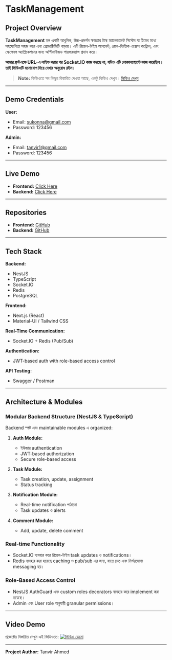 # TaskManagement

## Project Overview

**TaskManagement** হল একটি আধুনিক, উচ্চ-প্রদর্শন ক্ষমতার টাস্ক ম্যানেজমেন্ট সিস্টেম যা টিমের মধ্যে সহযোগিতা সহজ করে এবং প্রোডাক্টিভিটি বাড়ায়। এটি রিয়েল-টাইম আপডেট, রোল-ভিত্তিক এক্সেস কন্ট্রোল, এবং স্কেলেবল অ্যাপ্লিকেশনের জন্য অপ্টিমাইজড পারফরম্যান্স প্রদান করে।


**আমার ফ্রন্টএন্ডে URL-এ লাইভ করার পর Socket.IO কাজ করছে না, যদিও এটি লোকালহোস্টে কাজ করেছিল। তাই ভিডিওটি মনোযোগ দিয়ে দেখার অনুরোধ রইল।**

> **Note:** ভিডিওতে সব কিছুর বিস্তারিত দেওয়া আছে, একটু ভিডিও দেখুন।
> [ভিডিও দেখুন](https://drive.google.com/file/d/1asd4wH5QmOYJHK7x_QSt4t52xs-k2DJg/view?usp=drive_link)

---

## Demo Credentials

**User:**

* Email: [sukonna@gmail.com](mailto:sukonna@gmail.com)
* Password: 123456

**Admin:**

* Email: [tanvir1@gmail.com](mailto:tanvir1@gmail.com)
* Password: 123456

---

## Live Demo

* **Frontend:** [Click Here](https://taskmanagement-frontend-ten.vercel.app)
* **Backend:** [Click Here](https://nestjs-task-production-09a2.up.railway.app/)

---

## Repositories

* **Frontend:** [GitHub](https://github.com/Tanvir286/taskmanagement_frontend)
* **Backend:** [GitHub](https://github.com/Tanvir286/taskmanagement)

---

## Tech Stack

**Backend:**

* NestJS
* TypeScript
* Socket.IO
* Redis
* PostgreSQL

**Frontend:**

* Next.js (React)
* Material-UI / Tailwind CSS

**Real-Time Communication:**

* Socket.IO + Redis (Pub/Sub)

**Authentication:**

* JWT-based auth with role-based access control

**API Testing:**

* Swagger / Postman

---

## Architecture & Modules

### Modular Backend Structure (NestJS & TypeScript)

Backend স্পষ্ট এবং maintainable modules এ organized:

1. **Auth Module:**

   * ইউজার authentication
   * JWT-based authorization
   * Secure role-based access

2. **Task Module:**

   * Task creation, update, assignment
   * Status tracking

3. **Notification Module:**

   * Real-time notification পাঠানো
   * Task updates ও alerts

4. **Comment Module:**

   * Add, update, delete comment

### Real-time Functionality

* Socket.IO ব্যবহার করে রিয়েল-টাইম task updates ও notifications।
* Redis ব্যবহার করা হয়েছে caching ও pub/sub এর জন্য, যাতে দ্রুত এবং নির্ভরযোগ্য messaging হয়।

### Role-Based Access Control

* NestJS AuthGuard এবং custom roles decorators ব্যবহার করে implement করা হয়েছে।
* Admin এবং User role অনুযায়ী granular permissions।

---

## Video Demo

প্রজেক্টের বিস্তারিত দেখুন এই ভিডিওতে:
[![ভিডিও ডেমো](https://img.youtube.com/vi/1asd4wH5QmOYJHK7x_QSt4t52xs-k2DJg/0.jpg)](https://drive.google.com/file/d/1asd4wH5QmOYJHK7x_QSt4t52xs-k2DJg/view?usp=drive_link)

---

**Project Author:** Tanvir Ahmed
